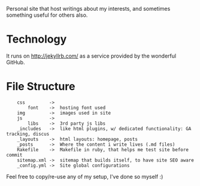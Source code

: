 
Personal site that host writings about my interests, and sometimes something useful for others also.

# Technology

It runs on http://jekyllrb.com/ as a service provided by the wonderful GitHub.

# File Structure

		css         ->  
		    font    ->  hosting font used
		img         ->  images used in site
		js          ->  
		    libs    ->  3rd party js libs
		_includes   ->  like html plugins, w/ dedicated functionality: GA tracking, discus
		_layouts    ->  html layouts: homepage, posts
		_posts      ->  Where the content i write lives (.md files)
		Rakefile    ->  Makefile in ruby, that helps me test site before commit
		sitemap.xml ->  sitemap that builds itself, to have site SEO aware
		_config.yml ->  Site global configurations

Feel free to copy/re-use any of my setup, I've done so myself :)
